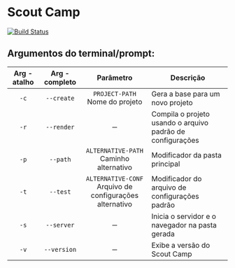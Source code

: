 # Scout Camp
[![Build Status](https://travis-ci.org/TheTimeTunnel/scout-camp.svg?branch=master)](https://travis-ci.org/TheTimeTunnel/scout-camp)
## Argumentos do terminal/prompt:

| Arg - atalho | Arg - completo | Parâmetro | Descrição |
| :------------: | :--------------: | :---------: | --------- |
|     `-c`     |   `--create`   |`PROJECT-PATH`<br> Nome do projeto| Gera a base para um novo projeto|
|     `-r`     |   `--render`   |` ー `|Compila o projeto usando o arquivo padrão de configurações|
|     `-p`     |    `--path`    |`ALTERNATIVE-PATH`<br> Caminho alternativo|Modificador da pasta principal|
|     `-t`     |    `--test`    |`ALTERNATIVE-CONF`<br> Arquivo de configurações alternativo|Modificador do arquivo de configurações padrão|
|     `-s`     |   `--server`   |` ー `|Inicia o servidor e o navegador na pasta gerada|
|     `-v`     |   `--version`  |` ー `|Exibe a versão do Scout Camp|
